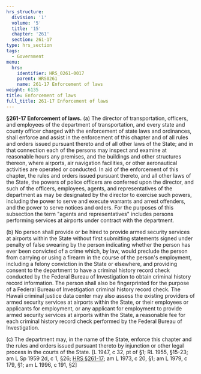 ```yaml
---
hrs_structure:
  division: '1'
  volume: '5'
  title: '15'
  chapter: '261'
  section: 261-17
type: hrs_section
tags:
  - Government
menu:
  hrs:
    identifier: HRS_0261-0017
    parent: HRS0261
    name: 261-17 Enforcement of laws
weight: 6135
title: Enforcement of laws
full_title: 261-17 Enforcement of laws
---
```

**§261-17 Enforcement of laws.** (a) The director of transportation, officers, and employees of the department of transportation, and every state and county officer charged with the enforcement of state laws and ordinances, shall enforce and assist in the enforcement of this chapter and of all rules and orders issued pursuant thereto and of all other laws of the State; and in that connection each of the persons may inspect and examine at reasonable hours any premises, and the buildings and other structures thereon, where airports, air navigation facilities, or other aeronautical activities are operated or conducted. In aid of the enforcement of this chapter, the rules and orders issued pursuant thereto, and all other laws of the State, the powers of police officers are conferred upon the director, and such of the officers, employees, agents, and representatives of the department as may be designated by the director to exercise such powers, including the power to serve and execute warrants and arrest offenders, and the power to serve notices and orders. For the purposes of this subsection the term "agents and representatives" includes persons performing services at airports under contract with the department.

(b) No person shall provide or be hired to provide armed security services at airports within the State without first submitting statements signed under penalty of false swearing by the person indicating whether the person has ever been convicted of a crime which, by law, would preclude the person from carrying or using a firearm in the course of the person's employment, including a felony conviction in the State or elsewhere, and providing consent to the department to have a criminal history record check conducted by the Federal Bureau of Investigation to obtain criminal history record information. The person shall also be fingerprinted for the purpose of a Federal Bureau of Investigation criminal history record check. The Hawaii criminal justice data center may also assess the existing providers of armed security services at airports within the State, or their employees or applicants for employment, or any applicant for employment to provide armed security services at airports within the State, a reasonable fee for each criminal history record check performed by the Federal Bureau of Investigation.

(c) The department may, in the name of the State, enforce this chapter and the rules and orders issued pursuant thereto by injunction or other legal process in the courts of the State. [L 1947, c 32, pt of §1; RL 1955, §15-23; am L Sp 1959 2d, c 1, §26; [HRS §261-17](/title-15/chapter-261/section-261-17/); am L 1973, c 20, §1; am L 1979, c 179, §1; am L 1996, c 191, §2]